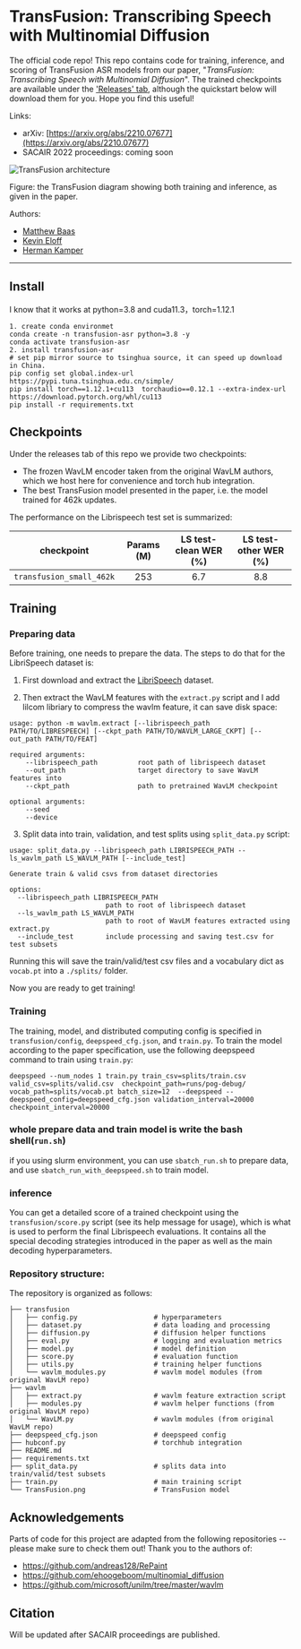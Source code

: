 # TransFusion: Transcribing Speech with Multinomial Diffusion

The official code repo! This repo contains code for training, inference, and scoring of TransFusion ASR models from our paper, "_TransFusion: Transcribing Speech with Multinomial Diffusion_".
The trained checkpoints are available under the ['Releases' tab](https://github.com/RF5/transfusion-asr/releases), although the quickstart below will download them for you. Hope you find this useful!

Links:

- arXiv: [https://arxiv.org/abs/2210.07677](https://arxiv.org/abs/2210.07677)
- SACAIR 2022 proceedings: coming soon

![TransFusion architecture](./TransFusion.png)

Figure: the TransFusion diagram showing both training and inference, as given in the paper. 

Authors:

- [Matthew Baas](https://rf5.github.io/)
- [Kevin Eloff](https://kevineloff.github.io/)
- [Herman Kamper](https://www.kamperh.com/)

---


## Install
I know that it works at python=3.8 and cuda11.3，torch=1.12.1
```
1. create conda environmet
conda create -n transfusion-asr python=3.8 -y
conda activate transfusion-asr
2. install transfusion-asr
# set pip mirror source to tsinghua source, it can speed up download in China.
pip config set global.index-url https://pypi.tuna.tsinghua.edu.cn/simple/
pip install torch==1.12.1+cu113  torchaudio==0.12.1 --extra-index-url https://download.pytorch.org/whl/cu113
pip install -r requirements.txt
```

## Checkpoints

Under the releases tab of this repo we provide two checkpoints:

- The frozen WavLM encoder taken from the original WavLM authors, which we host here for convenience and torch hub integration.
- The best TransFusion model presented in the paper, i.e. the model trained for 462k updates. 

The performance on the Librispeech test set is summarized:

| checkpoint | Params (M)| LS test-clean WER (%) | LS test-other WER (%) |
| ----------- | :----: | :-----------: | :----: | 
| `transfusion_small_462k`   | 253 | 6.7 | 8.8 | 




## Training
### Preparing data
Before training, one needs to prepare the data. The steps to do that for the LibriSpeech dataset is:

1. First download and extract the [LibriSpeech](http://www.openslr.org/12) dataset. 

2. Then extract the WavLM features with the `extract.py` script and I add lilcom libriary to compress the wavlm feature, it can save disk space:

  ```
  usage: python -m wavlm.extract [--librispeech_path PATH/TO/LIBRESPEECH] [--ckpt_path PATH/TO/WAVLM_LARGE_CKPT] [--out_path PATH/TO/FEAT]

  required arguments:
      --librispeech_path          root path of librispeech dataset
      --out_path                  target directory to save WavLM features into
      --ckpt_path                 path to pretrained WavLM checkpoint

  optional arguments:
      --seed 
      --device                    
  ```

3. Split data into train, validation, and test splits using `split_data.py` script:

  ```
  usage: split_data.py --librispeech_path LIBRISPEECH_PATH --ls_wavlm_path LS_WAVLM_PATH [--include_test]

  Generate train & valid csvs from dataset directories

  options:
    --librispeech_path LIBRISPEECH_PATH
                          path to root of librispeech dataset
    --ls_wavlm_path LS_WAVLM_PATH
                          path to root of WavLM features extracted using extract.py
    --include_test        include processing and saving test.csv for test subsets
  ```
  
  Running this will save the train/valid/test csv files and a vocabulary dict as `vocab.pt` into a `./splits/` folder.

Now you are ready to get training!

### Training

The training, model, and distributed computing config is specified in `transfusion/config`, `deepspeed_cfg.json`, and `train.py`.
To train the model according to the paper specification, use the following deepspeed command to train using `train.py`:

```
deepspeed --num_nodes 1 train.py train_csv=splits/train.csv valid_csv=splits/valid.csv  checkpoint_path=runs/pog-debug/ vocab_path=splits/vocab.pt batch_size=12  --deepspeed --deepspeed_config=deepspeed_cfg.json validation_interval=20000 checkpoint_interval=20000
```

### whole prepare data and train model is write the bash shell(`run.sh`)
if you using slurm environment, you can use `sbatch_run.sh` to prepare data, and use `sbatch_run_with_deepspeed.sh` to train model. 

### inference
You can get a detailed score of a trained checkpoint using the `transfusion/score.py` script (see its help message for usage), which is what is used to perform the final Librispeech evaluations. It contains all the special decoding strategies introduced in the paper as well as the main decoding hyperparameters.

### Repository structure:

The repository is organized as follows:


```
├── transfusion
│   ├── config.py                   # hyperparameters
│   ├── dataset.py                  # data loading and processing
│   ├── diffusion.py                # diffusion helper functions
│   ├── eval.py                     # logging and evaluation metrics
│   ├── model.py                    # model definition
│   ├── score.py                    # evaluation function
│   ├── utils.py                    # training helper functions
│   └── wavlm_modules.py            # wavlm model modules (from original WavLM repo)
├── wavlm
│   ├── extract.py                  # wavlm feature extraction script
│   ├── modules.py                  # wavlm helper functions (from original WavLM repo)
│   └── WavLM.py                    # wavlm modules (from original WavLM repo)
├── deepspeed_cfg.json              # deepspeed config
├── hubconf.py                      # torchhub integration
├── README.md
├── requirements.txt
├── split_data.py                   # splits data into train/valid/test subsets
├── train.py                        # main training script
└── TransFusion.png                 # TransFusion model
```


## Acknowledgements

Parts of code for this project are adapted from the following repositories -- please make sure to check them out! Thank you to the authors of:

- https://github.com/andreas128/RePaint
- https://github.com/ehoogeboom/multinomial_diffusion
- https://github.com/microsoft/unilm/tree/master/wavlm

<!-- All experiments were performed on Stellenbosch University's High Performance Computing (HPC) cluster. -->

## Citation

Will be updated after SACAIR proceedings are published. 

<!-- ```bibtex
@inproceedings{baas2022transfusion,
  title={TransFusion: Transcribing Speech with Multinomial Diffusion},
  author={Baas, Matthew and Eloff, Kevin and Kamper, Herman},
  booktitle={SACAIR},
  year=2022
}
``` -->
